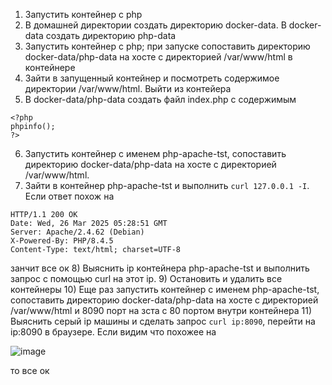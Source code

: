 1) Запустить контейнер с php
2) В домашней директории создать директорию docker-data. В docker-data создать директорию php-data
3) Запустить контейнер с php; при запуске сопоставить директорию docker-data/php-data на хосте с директорией /var/www/html в контейнере
4) Зайти в запущенный контейнер и посмотреть содержимое директории /var/www/html. Выйти из контейера
5) В docker-data/php-data создать файл index.php с содержимым
```
<?php
phpinfo();
?>
```
6) Запустить контейнер с именем php-apache-tst, сопоставить директорию docker-data/php-data на хосте с директорией /var/www/html.
7) Зайти в контейнер php-apache-tst и выполнить ```curl 127.0.0.1 -I```. Если ответ похож на
```
HTTP/1.1 200 OK
Date: Wed, 26 Mar 2025 05:28:51 GMT
Server: Apache/2.4.62 (Debian)
X-Powered-By: PHP/8.4.5
Content-Type: text/html; charset=UTF-8
```
занчит все ок
8) Выяснить ip контейнера php-apache-tst и выполнить запрос с помощью curl на этот ip.
9) Остановить и удалить все контейнеры
10) Еще раз запустить контейнер с именем php-apache-tst, сопоставить директорию docker-data/php-data на хосте с директорией /var/www/html и 8090 порт на зста с 80 портом внутри контейнера
11) Выяснить серый ip машины и сделать запрос ```curl ip:8090```, перейти на ip:8090 в браузере. Если видим что похожее на

![image](https://github.com/user-attachments/assets/65754754-28fb-4886-9886-694d71b87f38)

то все ок
